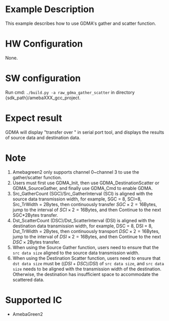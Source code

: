 ﻿# Example Description

This example describes how to use GDMA's gather and scatter function.

# HW Configuration

None.

# SW configuration

Run cmd: `./build.py -a raw_gdma_gather_scatter` in directory {sdk_path}/amebaXXX_gcc_project.

# Expect result

GDMA will display "transfer over " in serial port tool,  and displays the results of source data and destination data.

# Note
1. Amebagreen2 only supports channel 0~channel 3 to use the gather/scatter function.
2. Users must first use GDMA_Init, then use GDMA_DestinationScatter or GDMA_SourceGather, and finally use GDMA_Cmd to enable GDMA.
3. Src_GatherCount (SGC)/Src_GatherInterval (SCI) is aligned with the source data transmission width, for example, SGC = 8, SCI=8, Src_TrWidth = 2Bytes, then continuously transfer $SGC\times 2=16$Bytes, jump to the interval of $SCI \times 2= 16$Bytes, and then Continue to the next SGC*2Bytes transfer.
4. Dst_ScatterCount (DSC)/Dst_ScatterInterval (DSI) is aligned with the destination data transmission width, for example, DSC = 8, DSI = 8, Dst_TrWidth = 2Bytes, then continuously transport $DSC\times2=16$Bytes, jump to the interval of $DSI\times2 = 16$Bytes, and then Continue to the next $DSC\times2$Bytes transfer.
5. When using the Source Gather function, users need to ensure that the `src data size` aligned to the source data transmission width.
6. When using the Destination Scatter function, users need to ensure that `dst data size` must be $((DSI + DSC)/DSI)$ of `src data size`, and `src data size` needs to be aligned with the transmission width of the destination. Otherwise, the destination has insufficient space to accommodate the scattered data.
# Supported IC

- AmebaGreen2
